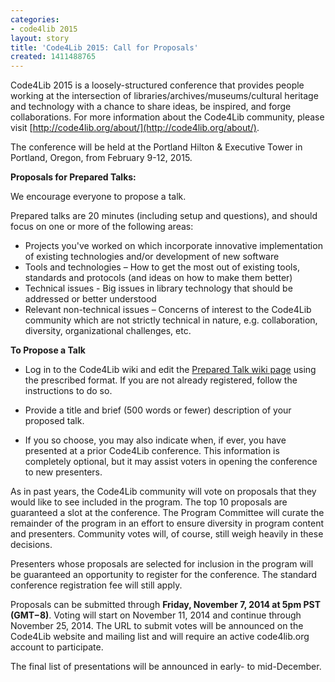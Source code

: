 ```yaml
---
categories:
- code4lib 2015
layout: story
title: 'Code4Lib 2015: Call for Proposals'
created: 1411488765
---
```

Code4Lib 2015 is a loosely-structured conference that provides people working at the intersection of libraries/archives/museums/cultural heritage and technology with a chance to share ideas, be inspired, and forge collaborations. For more information about the Code4Lib community, please visit [http://code4lib.org/about/](http://code4lib.org/about/).

The conference will be held at the Portland Hilton & Executive Tower in Portland, Oregon, from February 9-12, 2015.

**Proposals for Prepared Talks:**

We encourage everyone to propose a talk. 

Prepared talks are 20 minutes (including setup and questions), and should focus on one or more of the following areas:

* Projects you've worked on which incorporate innovative implementation of existing technologies and/or development of new software
* Tools and technologies – How to get the most out of existing tools, standards and protocols (and ideas on how to make them better)
* Technical issues - Big issues in library technology that should be addressed or better understood
* Relevant non-technical issues – Concerns of interest to the Code4Lib community which are not strictly technical in nature, e.g. collaboration, diversity, organizational challenges, etc.

**To Propose a Talk**

* Log in to the Code4Lib wiki and edit the [Prepared Talk wiki page](http://wiki.code4lib.org/2015_Prepared_Talk_Proposals) using the prescribed format. If you are not already registered, follow the instructions to do so.

* Provide a title and brief (500 words or fewer) description of your proposed talk.

* If you so choose, you may also indicate when, if ever, you have presented at a prior Code4Lib conference. This information is completely optional, but it may assist voters in opening the conference to new presenters.

As in past years, the Code4Lib community will vote on proposals that they would like to see included in the program. The top 10 proposals are guaranteed a slot at the conference. The Program Committee will curate the remainder of the program in an effort to ensure diversity in program content and presenters.  Community votes will, of course, still weigh heavily in these decisions.

Presenters whose proposals are selected for inclusion in the program will be guaranteed an opportunity to register for the conference. The standard conference registration fee will still apply.

Proposals can be submitted through **Friday, November 7, 2014 at 5pm PST (GMT−8)**. Voting will start on November 11, 2014 and continue through November 25, 2014. The URL to submit votes will be announced on the Code4Lib website and mailing list and will require an active code4lib.org account to participate. 

The final list of presentations will be announced in early- to mid-December.
